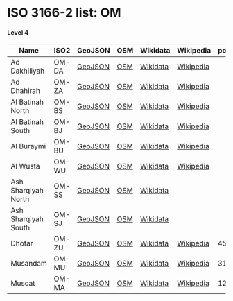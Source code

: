 # ISO 3166-2 list: OM


#### Level 4
Name | ISO2 | GeoJSON | OSM | Wikidata | Wikipedia | population 
--- | --- | --- | --- | --- | --- | --- 
Ad Dakhiliyah | OM-DA | [GeoJSON](../../export/geojson/q7/iso2/OM/OM-DA.geojson) | [OSM](https://www.openstreetmap.org/relation/3781241) | [Wikidata](https://www.wikidata.org/wiki/Q792550) | [Wikipedia](http://en.wikipedia.org/wiki/ar%3A%D8%A7%D9%84%D8%AF%D8%A7%D8%AE%D9%84%D9%8A%D8%A9%20%28%D9%85%D8%AD%D8%A7%D9%81%D8%B8%D8%A9%29) | 
Ad Dhahirah | OM-ZA | [GeoJSON](../../export/geojson/q7/iso2/OM/OM-ZA.geojson) | [OSM](https://www.openstreetmap.org/relation/3781242) | [Wikidata](https://www.wikidata.org/wiki/Q1468596) | [Wikipedia](http://en.wikipedia.org/wiki/ar%3A%D8%A7%D9%84%D8%B8%D8%A7%D9%87%D8%B1%D8%A9%20%28%D9%85%D8%AD%D8%A7%D9%81%D8%B8%D8%A9%29) | 
Al Batinah North | OM-BS | [GeoJSON](../../export/geojson/q7/iso2/OM/OM-BS.geojson) | [OSM](https://www.openstreetmap.org/relation/3781240) | [Wikidata](https://www.wikidata.org/wiki/Q4703564) | [Wikipedia](http://en.wikipedia.org/wiki/ar%3A%D8%B4%D9%85%D8%A7%D9%84%20%D8%A7%D9%84%D8%A8%D8%A7%D8%B7%D9%86%D8%A9%20%28%D9%85%D8%AD%D8%A7%D9%81%D8%B8%D8%A9%29) | 
Al Batinah South | OM-BJ | [GeoJSON](../../export/geojson/q7/iso2/OM/OM-BJ.geojson) | [OSM](https://www.openstreetmap.org/relation/3994012) | [Wikidata](https://www.wikidata.org/wiki/Q4703565) | [Wikipedia](http://en.wikipedia.org/wiki/ar%3A%D9%85%D8%AD%D8%A7%D9%81%D8%B8%D8%A9%20%D8%AC%D9%86%D9%88%D8%A8%20%D8%A7%D9%84%D8%A8%D8%A7%D8%B7%D9%86%D8%A9) | 
Al Buraymi | OM-BU | [GeoJSON](../../export/geojson/q7/iso2/OM/OM-BU.geojson) | [OSM](https://www.openstreetmap.org/relation/3781313) | [Wikidata](https://www.wikidata.org/wiki/Q852039) | [Wikipedia](http://en.wikipedia.org/wiki/ar%3A%D8%A7%D9%84%D8%A8%D8%B1%D9%8A%D9%85%D9%8A%20%28%D9%85%D8%AD%D8%A7%D9%81%D8%B8%D8%A9%29) | 
Al Wusta | OM-WU | [GeoJSON](../../export/geojson/q7/iso2/OM/OM-WU.geojson) | [OSM](https://www.openstreetmap.org/relation/3781238) | [Wikidata](https://www.wikidata.org/wiki/Q958518) | [Wikipedia](http://en.wikipedia.org/wiki/ar%3A%D9%85%D8%AD%D8%A7%D9%81%D8%B8%D8%A9%20%D8%A7%D9%84%D9%88%D8%B3%D8%B7%D9%89%20%28%D8%B9%D9%85%D8%A7%D9%86%29) | 
Ash Sharqiyah North | OM-SS | [GeoJSON](../../export/geojson/q7/iso2/OM/OM-SS.geojson) | [OSM](https://www.openstreetmap.org/relation/10169425) | [Wikidata](https://www.wikidata.org/wiki/Q4501876) |  | 
Ash Sharqiyah South | OM-SJ | [GeoJSON](../../export/geojson/q7/iso2/OM/OM-SJ.geojson) | [OSM](https://www.openstreetmap.org/relation/10169426) | [Wikidata](https://www.wikidata.org/wiki/Q4501894) |  | 
Dhofar | OM-ZU | [GeoJSON](../../export/geojson/q7/iso2/OM/OM-ZU.geojson) | [OSM](https://www.openstreetmap.org/relation/3781314) | [Wikidata](https://www.wikidata.org/wiki/Q1207752) | [Wikipedia](http://en.wikipedia.org/wiki/ar%3A%D8%B8%D9%81%D8%A7%D8%B1%20%28%D9%85%D8%AD%D8%A7%D9%81%D8%B8%D8%A9%29) | 458734
Musandam | OM-MU | [GeoJSON](../../export/geojson/q7/iso2/OM/OM-MU.geojson) | [OSM](https://www.openstreetmap.org/relation/3781315) | [Wikidata](https://www.wikidata.org/wiki/Q372144) | [Wikipedia](http://en.wikipedia.org/wiki/ar%3A%D9%85%D8%B3%D9%86%D8%AF%D9%85%20%28%D9%85%D8%AD%D8%A7%D9%81%D8%B8%D8%A9%29) | 31425
Muscat | OM-MA | [GeoJSON](../../export/geojson/q7/iso2/OM/OM-MA.geojson) | [OSM](https://www.openstreetmap.org/relation/3781239) | [Wikidata](https://www.wikidata.org/wiki/Q544762) | [Wikipedia](http://en.wikipedia.org/wiki/ar%3A%D9%85%D8%B3%D9%82%D8%B7%20%28%D9%85%D8%AD%D8%A7%D9%81%D8%B8%D8%A9%29) | 1288330
